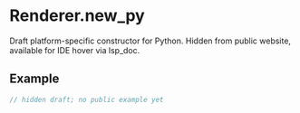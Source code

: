 # Renderer.new_py

Draft platform-specific constructor for Python.
Hidden from public website, available for IDE hover via lsp_doc.

## Example

```rust
// hidden draft; no public example yet
```

